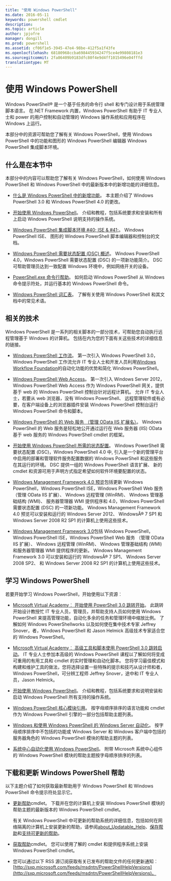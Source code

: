```yaml
---
title: "使用 Windows PowerShell"
ms.date: 2016-05-11
keywords: powershell cmdlet
description: 
ms.topic: article
author: jpjofre
manager: dongill
ms.prod: powershell
ms.assetid: cf06f1e5-3945-47e4-98be-412f5a1f43fe
ms.openlocfilehash: 68180968ccba698445934247f5ce4e99808181e3
ms.sourcegitcommit: 2fa86409b9183dfc80f4e9d4ff1015496e04fffd
translationtype: MT
---
```

# 使用 Windows PowerShell
Windows PowerShell® 是一个基于任务的命令行 shell 和专门设计用于系统管理脚本语言。 在.NET Framework 内置，Windows PowerShell 有助于 IT 专业人士和 power 的用户控制和自动管理的 Windows 操作系统和应用程序在 Windows 上运行。

本部分中的资源可帮助您了解有关 Windows PowerShell，使用 Windows PowerShell 中的功能和图形的 Windows PowerShell 编辑器 Windows PowerShell 集成脚本环境。

## 什么是在本节中
本部分中的内容可以帮助您了解有关 Windows PowerShell，如何使用 Windows PowerShell 和 Windows PowerShell 中的最新版本中的新增功能的详细信息。

-   [什么是 Windows PowerShell 中的新增功能](../../whats-new/What-s-New-in-Windows-PowerShell-50.md)。 本主题介绍了 Windows PowerShell 3.0 和 Windows PowerShell 4.0 的更改。

-   [开始使用 Windows PowerShell](../Getting-Started-with-Windows-PowerShell.md)。 介绍和教程，包括系统要求和安装和所有上启动 Windows PowerShell 说明支持的操作系统。

-   [Windows PowerShell 集成脚本环境 #40; ISE & #41;](Windows-PowerShell-Integrated-Scripting-Environment--ISE-.md)。 Windows PowerShell ISE、 图形的 Windows PowerShell 脚本编辑器和控制台的文档。

-   [Windows PowerShell 需要状态配置 (DSC) 概述](https://technet.microsoft.com/en-us/library/04c9e716-822c-40f0-8fdf-f2dda8abd888)。 Windows PowerShell 4.0，Windows PowerShell 需要状态配置 (DSC) 的一项新功能简介。 DSC 可帮助管理员达到一致配置 Windows 环境中，例如网络开关的设备。

-   [PowerShell.exe 命令行帮助](../../core-powershell/console/PowerShell.exe-Command-Line-Help.md)。 如何启动 Windows PowerShell 从 Windows 命令提示符处，并运行基本的 Windows PowerShell 命令。

-   [Windows PowerShell 词汇表](../../Windows-PowerShell-Glossary.md)。 了解有关使用 Windows PowerShell 和其文档中的常见术语。

## 相关的技术
Windows PowerShell 是一系列的相关脚本的一部分技术，可帮助您自动执行远程管理基于 Windows 的计算机。 包括在内为您的下面有关这些技术的详细信息的链接。

-   [Windows PowerShell 工作流](http://technet.microsoft.com/library/jj134242.aspx)。 第一次引入 Windows PowerShell 3.0，Windows PowerShell 工作流允许 IT 专业人士和开发人员利用[Windows Workflow Foundation](http://msdn.microsoft.com/library/ee342461.aspx)的自动化功能的优势和简化 Windows PowerShell。

-   [Windows PowerShell Web Access](http://technet.microsoft.com/library/hh831611.aspx)。 第一次引入 Windows Server 2012，Windows PowerShell Web Access 作为 Windows PowerShell 网关，提供基于 web 的 Windows PowerShell 控制台针对远程计算机。 允许 IT 专业人士，若要从 web 浏览器，没有 Windows PowerShell、 远程管理软件或有必要，在客户端设备上的浏览器插件安装 Windows PowerShell 控制台运行 Windows PowerShell 命令和脚本。

-   [Windows PowerShell 的 Web 服务 （管理 OData IIS 扩展名）](http://msdn.microsoft.com/library/windows/desktop/hh880865.aspx)。 Windows PowerShell 的 Web 服务是轻松地公开通过运行在 Web 服务器 (IIS) OData 基于 web 服务的 Windows PowerShell cmdlet 的框架。

-   [开始使用 Windows PowerShell 所需的状态配置](https://technet.microsoft.com/en-us/library/c134aa32-b085-4656-9a89-955d8ff768d0)。 Windows PowerShell 需要状态配置 (DSC)，Windows PowerShell 4.0 中, 引入是一个新的管理平台中启用的部署和管理软件服务配置数据的 Windows PowerShell 和这些服务在其运行的环境。 DSC 提供一组的 Windows PowerShell 语言扩展、 新的 cmdlet 和资源可用于声明方式指定希望如何软件环境要配置的状态。

-   [Windows Management Framework 4.0 预览](http://go.microsoft.com/fwlink/?LinkID=293881)包括更新 Windows PowerShell，Windows PowerShell ISE，Windows PowerShell Web 服务 （管理 OData IIS 扩展）、 Windows 远程管理 (WinRM)、 Windows 管理基础结构 (WMI)、 服务器管理器 WMI 提供程序和 4.0，Windows PowerShell 需要状态配置 (DSC) 的一项新功能。 Windows Management Framework 4.0 预览可以安装和运行的 Windows Server 2012、 WindowsÂ® 7 SP1 和 Windows Server 2008 R2 SP1 的计算机上使用这些技术。

-   [Windows Management Framework 3.0](http://www.microsoft.com/download/details.aspx?id=34595)包括 Windows PowerShell，Windows PowerShell ISE，Windows PowerShell Web 服务 （管理 OData IIS 扩展）、 Windows 远程管理 (WinRM)、 Windows 管理基础结构 (WMI) 和服务器管理器 WMI 提供程序的更新。 Windows Management Framework 3.0 可以安装和运行的 WindowsÂ® 7 SP1、 Windows Server 2008 SP2、 和 Windows Server 2008 R2 SP1 的计算机上使用这些技术。

## 学习 Windows PowerShell
若要开始学习 Windows PowerShell，开始使用以下资源︰

-   [Microsoft Virtual Academy︰ 开始使用 PowerShell 3.0 跳转开始](https://mva.microsoft.com/en-us/training-courses/getting-started-with-powershell-3-0-jump-start-8276)。 此跳转开始设计教授忙 IT 专业人员，管理员，并帮助支持人员如何使用 Windows PowerShell 来提高管理功能，自动化多余的任务和管理环境中缩放比例。 了解如何 Windows PowerShellworks 以及如何使在集中技术专家 Jeffrey Snover，者，Windows PowerShell 和 Jason Helmick 高级技术专家适合您的 Windows PowerShell。

-   [Microsoft Virtual Academy︰ 高级工具和脚本使用 PowerShell 3.0 跳转启动](https://mva.microsoft.com/en-US/training-courses/advanced-tools-scripting-with-powershell-30-jump-start-8277)。 IT 专业人士参加本高级的 Windows PowerShell 课程以了解如何将变成可重用的有用工具和 cmdlet 的实时管理和自动化脚本。 您将学习最佳模式和构建和维护工具的做法，您将选择设置一些特殊的提示和技巧从设计师和者，Windows PowerShell，可分辨工程师 Jeffrey Snover，途中和 IT 专业人员，Jason Helmick。

-   [开始使用 Windows PowerShell](../Getting-Started-with-Windows-PowerShell.md)。 介绍和教程，包括系统要求和说明安装和启动 Windows PowerShell 所有支持的操作系统。

-   [Windows PowerShell 核心模块引用](http://technet.microsoft.com/library/hh847741(v=wps.630).aspx)。 按字母顺序排序的语言功能和 cmdlet 作为 Windows PowerShell 引擎的一部分包括帮助主题列表。

-   [Windows 和使用 Windows PowerShell 的 Windows Server 自动化](http://technet.microsoft.com/library/dn249523.aspx)。 按字母顺序排序中不包括的功能或 Windows Server 和 Windows 客户端中包括的服务器角色的 Windows PowerShell 模块的帮助主题的列表。

-   [系统中心自动化使用 Windows PowerShell](https://technet.microsoft.com/en-us/library/mt156962.aspx)。 附带 Microsoft 系统中心组件的 Windows PowerShell 模块的帮助主题按字母顺序排序的列表。

## 下载和更新 Windows PowerShell 帮助
以下主题介绍了如何获取最新帮助用于 Windows PowerShell 和 Windows PowerShell 命令提示符处显示它。

-   [更新帮助](http://technet.microsoft.com/library/hh849720.aspx)cmdlet。 下载并在您的计算机上安装 Windows PowerShell 模块的帮助主题的最新版本的 Windows PowerShell cmdlet。

    有关 Windows PowerShell 中可更新的帮助系统的详细信息，包括如何在网络隔离的计算机上安装更新的帮助，请参阅[about_Updatable_Help](http://technet.microsoft.com/library/hh847735.aspx)、[保存帮助](http://technet.microsoft.com/library/hh849724.aspx)和[支持可更新的帮助](http://msdn.microsoft.com/library/hh852754.aspx)。

-   [获取帮助](http://technet.microsoft.com/library/hh849696(v=wps.630).aspx)cmdlet。 您可以使用了解的 cmdlet 和提供程序系统上安装 Windows PowerShell cmdlet。

-   您可以通过以下 RSS 源订阅获取有关已发布的帮助文件的任何更新通知︰ [http://sxp.microsoft.com/feeds/msdntn/PowerShellHelpVersions](http://sxp.microsoft.com/feeds/msdntn/PowerShellHelpVersions)。


